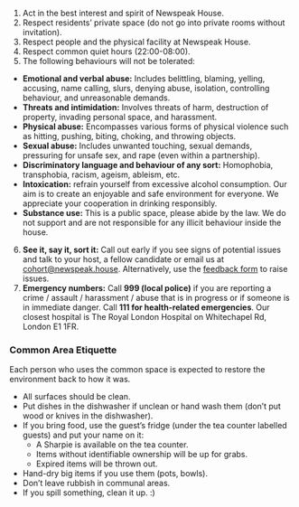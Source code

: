 1. Act in the best interest and spirit of Newspeak House.
2. Respect residents’ private space (do not go into private rooms without invitation).
3. Respect people and the physical facility at Newspeak House.
4. Respect common quiet hours (22:00-08:00).
5. The following behaviours will not be tolerated:
- **Emotional and verbal abuse:** Includes belittling, blaming, yelling, accusing, name calling, slurs, denying abuse, isolation, controlling behaviour, and unreasonable demands.
- **Threats and intimidation:** Involves threats of harm, destruction of property, invading personal space, and harassment.
- **Physical abuse:** Encompasses various forms of physical violence such as hitting, pushing, biting, choking, and throwing objects.
- **Sexual abuse:** Includes unwanted touching, sexual demands, pressuring for unsafe sex, and rape (even within a partnership).
- **Discriminatory language and behaviour of any sort:** Homophobia, transphobia, racism, ageism, ableism, etc.
- **Intoxication:** refrain yourself from excessive alcohol consumption. Our aim is to create an enjoyable and safe environment for everyone. We appreciate your cooperation in drinking responsibly.
- **Substance use:** This is a public space, please abide by the law. We do not support and are not responsible for any illicit behaviour inside the house.
6. **See it, say it, sort it:** Call out early if you see signs of potential issues and talk to your host, a fellow candidate or email us at cohort@newspeak.house. Alternatively, use the [feedback form](https://docs.google.com/forms/d/e/1FAIpQLSfMqX_Ry3beaB0-9XsJWNBpssTvkQiIGtWfbWnHzAeAMGj_jA/viewform) to raise issues. 
7. **Emergency numbers:** Call **999 (local police)** if you are reporting a crime / assault / harassment / abuse that is in progress or if someone is in immediate danger. Call **111 for health-related emergencies**. Our closest hospital is The Royal London Hospital on Whitechapel Rd, London E1 1FR.

### Common Area Etiquette
Each person who uses the common space is expected to restore the environment back to how it was.

- All surfaces should be clean.
- Put dishes in the dishwasher if unclean or hand wash them (don’t put wood or knives in the dishwasher).
- If you bring food, use the guest’s fridge (under the tea counter labelled guests) and put your name on it:
	- A Sharpie is available on the tea counter.
	- Items without identifiable ownership will be up for grabs.
	- Expired items will be thrown out.
- Hand-dry big items if you use them (pots, bowls).
- Don’t leave rubbish in communal areas.
- If you spill something, clean it up. :)

